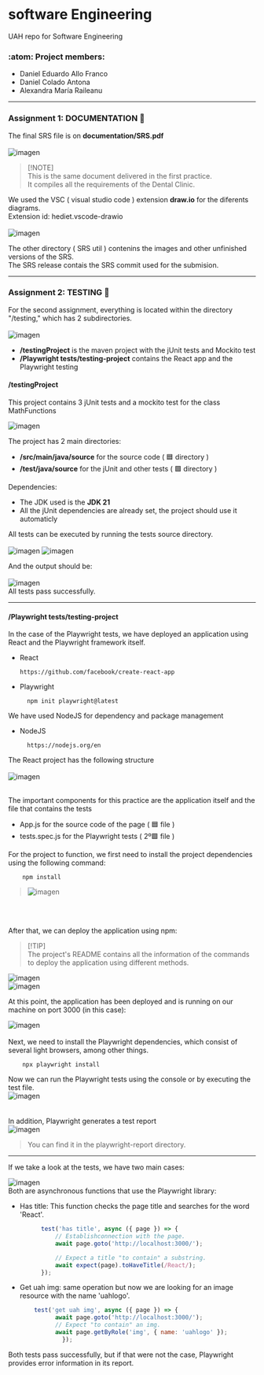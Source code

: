 # software Engineering
UAH repo for Software Engineering 

### :atom: Project members:
- Daniel Eduardo Allo Franco 
- Daniel Colado Antona
- Alexandra María Raileanu
___

### Assignment 1: DOCUMENTATION 📓
The final SRS file is on **documentation/SRS.pdf** 
<br>
<br>
![imagen](https://github.com/DanielColado/softwareEngineering/assets/150476751/60ddfc3d-c20b-4e5b-8a4b-172268d5dc4f)
<br>
> [!NOTE]\
> This is the same document delivered in the first practice.     <br>
> It compiles all the requirements of the Dental Clinic.

We used the VSC ( visual studio code ) extension **draw.io** for the diferents diagrams. <br>
Extension id: hediet.vscode-drawio <br><br>
![imagen](https://github.com/DanielColado/softwareEngineering/assets/150476751/41dca177-3902-4552-b290-4334c706c3fc)




The other directory ( SRS util ) contenins the images and other unfinished versions of the SRS. <br>
The SRS release contais the SRS commit used for the submision.

___
### Assignment 2: TESTING 🧪
For the second assignment, everything is located within the directory "/testing," which has 2 subdirectories.
<br>
<br>
![imagen](https://github.com/DanielColado/softwareEngineering/assets/150476751/dc95f959-ff2e-4c17-bc59-8c3ed87088d2)   


- **/testingProject** is the maven project with the jUnit tests and Mockito test
- **/Playwright tests/testing-project** contains the React app and the Playwright testing


#### /testingProject
This project contains 3 jUnit tests and a mockito test for the class MathFunctions <br>

![imagen](https://github.com/DanielColado/softwareEngineering/assets/150476751/e9a2cf36-fa41-4e1e-b1cb-559a5d38e0ee)

The project has 2 main directories:
- **/src/main/java/source** for the source code       ( 🟦 directory ) 
- **/test/java/source** for the jUnit and other tests ( 🟩 directory )

Dependencies:
- The JDK used is the  **JDK 21** 
- All the jUnit dependencies are already set, the project should use it automaticly

All tests can be executed by running the tests source directory. 
<br>
<br>
![imagen](https://github.com/DanielColado/softwareEngineering/assets/150476751/5ccc91c1-5774-4ce4-a834-880dbdbb8e73)
![imagen](https://github.com/DanielColado/softwareEngineering/assets/150476751/5c8efbd1-a00f-45f2-acd5-28237e1fa675)
<br>

And the output should be: 
<br>
<br>
![imagen](https://github.com/DanielColado/softwareEngineering/assets/150476751/b6a240b5-0860-4971-9949-c60dfd607458)
<br>
All tests pass successfully.

___

#### /Playwright tests/testing-project

In the case of the Playwright tests, we have deployed an application using React and the Playwright framework itself.

- React
    ```
    https://github.com/facebook/create-react-app
  ```
- Playwright
  ``` 
    npm init playwright@latest
  ```
We have used NodeJS for dependency and package management

- NodeJS
  ```
    https://nodejs.org/en
  ```

The React project has the following structure <br> <br>
![imagen](https://github.com/DanielColado/softwareEngineering/assets/150476751/4db7688d-ed91-4c9f-952f-e4d62dfbf94f)

<br>
The important components for this practice are the application itself and the file that contains the tests

- App.js for the source code of the page      ( 🟦 file ) 
- tests.spec.js for the Playwright tests      ( 2º🟩 file ) 

For the project to function, we first need to install the project dependencies using the following command:
```
    npm install
```
> ![imagen](https://github.com/DanielColado/softwareEngineering/assets/150476751/e2677343-8266-42dd-b31e-a79b089af17e)

<br>
<br>

After that, we can deploy the application using npm:

>[!TIP]\
> The project's README contains all the information of the commands to deploy the application using different methods. <br>

![imagen](https://github.com/DanielColado/softwareEngineering/assets/150476751/bcd7cc87-82eb-49b1-9fe5-236e91299ed8) <br>
![imagen](https://github.com/DanielColado/softwareEngineering/assets/150476751/6ac9bf3b-19c7-44be-844e-de6fee774a2c) <br>

At this point, the application has been deployed and is running on our machine on port 3000 (in this case):

![imagen](https://github.com/DanielColado/softwareEngineering/assets/150476751/014117ef-0ccf-4b73-8f6d-10d6ffeaa8ce)
<br>
<br>
Next, we need to install the Playwright dependencies, which consist of several light browsers, among other things.
```
    npx playwright install
```

Now we can run the Playwright tests using the console or by executing the test file. <br>
![imagen](https://github.com/DanielColado/softwareEngineering/assets/150476751/e3807b24-bc7c-4eec-b88e-cd366c5ee474) <br>
<br>
<br>
In addition, Playwright generates a test report
<br>
![imagen](https://github.com/DanielColado/softwareEngineering/assets/150476751/588ffe26-f011-4841-a44a-a7715b898de4)
> You can find it in the playwright-report directory.
___
If we take a look at the tests, we have two main cases:

![imagen](https://github.com/DanielColado/softwareEngineering/assets/150476751/af20bcaf-41e3-4fba-87d1-42de33686074) <br>
Both are asynchronous functions that use the Playwright library:

- Has title: This function checks the page title and searches for the word 'React'.
  ```js
        test('has title', async ({ page }) => {
            // Establishconnection with the page.
            await page.goto('http://localhost:3000/');
  
            // Expect a title "to contain" a substring.
            await expect(page).toHaveTitle(/React/);
        });
  ```
- Get uah img: same operation but now we are looking for an image resource with the name 'uahlogo'.
  ```js
      test('get uah img', async ({ page }) => {
            await page.goto('http://localhost:3000/');
            // Expect "to contain" an img.
            await page.getByRole('img', { name: 'uahlogo' });
              });
  ```

Both tests pass successfully, but if that were not the case, Playwright provides error information in its report.









